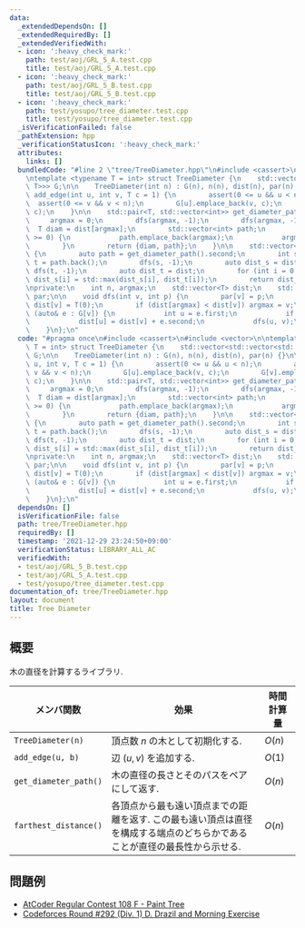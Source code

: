 ```yaml
---
data:
  _extendedDependsOn: []
  _extendedRequiredBy: []
  _extendedVerifiedWith:
  - icon: ':heavy_check_mark:'
    path: test/aoj/GRL_5_A.test.cpp
    title: test/aoj/GRL_5_A.test.cpp
  - icon: ':heavy_check_mark:'
    path: test/aoj/GRL_5_B.test.cpp
    title: test/aoj/GRL_5_B.test.cpp
  - icon: ':heavy_check_mark:'
    path: test/yosupo/tree_diameter.test.cpp
    title: test/yosupo/tree_diameter.test.cpp
  _isVerificationFailed: false
  _pathExtension: hpp
  _verificationStatusIcon: ':heavy_check_mark:'
  attributes:
    links: []
  bundledCode: "#line 2 \"tree/TreeDiameter.hpp\"\n#include <cassert>\n#include <vector>\n\
    \ntemplate <typename T = int> struct TreeDiameter {\n    std::vector<std::vector<std::pair<int,\
    \ T>>> G;\n\n    TreeDiameter(int n) : G(n), n(n), dist(n), par(n) {}\n\n    void\
    \ add_edge(int u, int v, T c = 1) {\n        assert(0 <= u && u < n);\n      \
    \  assert(0 <= v && v < n);\n        G[u].emplace_back(v, c);\n        G[v].emplace_back(u,\
    \ c);\n    }\n\n    std::pair<T, std::vector<int>> get_diameter_path() {\n   \
    \     argmax = 0;\n        dfs(argmax, -1);\n        dfs(argmax, -1);\n      \
    \  T diam = dist[argmax];\n        std::vector<int> path;\n        while (argmax\
    \ >= 0) {\n            path.emplace_back(argmax);\n            argmax = par[argmax];\n\
    \        }\n        return {diam, path};\n    }\n\n    std::vector<T> farthest_distance()\
    \ {\n        auto path = get_diameter_path().second;\n        int s = path.front(),\
    \ t = path.back();\n        dfs(s, -1);\n        auto dist_s = dist;\n       \
    \ dfs(t, -1);\n        auto dist_t = dist;\n        for (int i = 0; i < n; i++)\
    \ dist_s[i] = std::max(dist_s[i], dist_t[i]);\n        return dist_s;\n    }\n\
    \nprivate:\n    int n, argmax;\n    std::vector<T> dist;\n    std::vector<int>\
    \ par;\n\n    void dfs(int v, int p) {\n        par[v] = p;\n        if (p < 0)\
    \ dist[v] = T(0);\n        if (dist[argmax] < dist[v]) argmax = v;\n        for\
    \ (auto& e : G[v]) {\n            int u = e.first;\n            if (u == p) continue;\n\
    \            dist[u] = dist[v] + e.second;\n            dfs(u, v);\n        }\n\
    \    }\n};\n"
  code: "#pragma once\n#include <cassert>\n#include <vector>\n\ntemplate <typename\
    \ T = int> struct TreeDiameter {\n    std::vector<std::vector<std::pair<int, T>>>\
    \ G;\n\n    TreeDiameter(int n) : G(n), n(n), dist(n), par(n) {}\n\n    void add_edge(int\
    \ u, int v, T c = 1) {\n        assert(0 <= u && u < n);\n        assert(0 <=\
    \ v && v < n);\n        G[u].emplace_back(v, c);\n        G[v].emplace_back(u,\
    \ c);\n    }\n\n    std::pair<T, std::vector<int>> get_diameter_path() {\n   \
    \     argmax = 0;\n        dfs(argmax, -1);\n        dfs(argmax, -1);\n      \
    \  T diam = dist[argmax];\n        std::vector<int> path;\n        while (argmax\
    \ >= 0) {\n            path.emplace_back(argmax);\n            argmax = par[argmax];\n\
    \        }\n        return {diam, path};\n    }\n\n    std::vector<T> farthest_distance()\
    \ {\n        auto path = get_diameter_path().second;\n        int s = path.front(),\
    \ t = path.back();\n        dfs(s, -1);\n        auto dist_s = dist;\n       \
    \ dfs(t, -1);\n        auto dist_t = dist;\n        for (int i = 0; i < n; i++)\
    \ dist_s[i] = std::max(dist_s[i], dist_t[i]);\n        return dist_s;\n    }\n\
    \nprivate:\n    int n, argmax;\n    std::vector<T> dist;\n    std::vector<int>\
    \ par;\n\n    void dfs(int v, int p) {\n        par[v] = p;\n        if (p < 0)\
    \ dist[v] = T(0);\n        if (dist[argmax] < dist[v]) argmax = v;\n        for\
    \ (auto& e : G[v]) {\n            int u = e.first;\n            if (u == p) continue;\n\
    \            dist[u] = dist[v] + e.second;\n            dfs(u, v);\n        }\n\
    \    }\n};\n"
  dependsOn: []
  isVerificationFile: false
  path: tree/TreeDiameter.hpp
  requiredBy: []
  timestamp: '2021-12-29 23:24:50+09:00'
  verificationStatus: LIBRARY_ALL_AC
  verifiedWith:
  - test/aoj/GRL_5_B.test.cpp
  - test/aoj/GRL_5_A.test.cpp
  - test/yosupo/tree_diameter.test.cpp
documentation_of: tree/TreeDiameter.hpp
layout: document
title: Tree Diameter
---
```


## 概要
木の直径を計算するライブラリ.

| メンバ関数            | 効果                                                                                                                      | 時間計算量 |
| --------------------- | ------------------------------------------------------------------------------------------------------------------------- | ---------- |
| `TreeDiameter(n)`     | 頂点数 $n$ の木として初期化する.                                                                                          | $O(n)$     |
| `add_edge(u, b)`      | 辺 $(u,v)$ を追加する.                                                                                                    | $O(1)$     |
| `get_diameter_path()` | 木の直径の長さとそのパスをペアにして返す.                                                                                 | $O(n)$     |
| `farthest_distance()` | 各頂点から最も遠い頂点までの距離を返す. この最も遠い頂点は直径を構成する端点のどちらかであることが直径の最長性から示せる. | $O(n)$     |

## 問題例
- [AtCoder Regular Contest 108 F - Paint Tree](https://atcoder.jp/contests/arc108/tasks/arc108_f)
- [Codeforces Round #292 (Div. 1) D. Drazil and Morning Exercise](https://codeforces.com/contest/516/problem/D)
